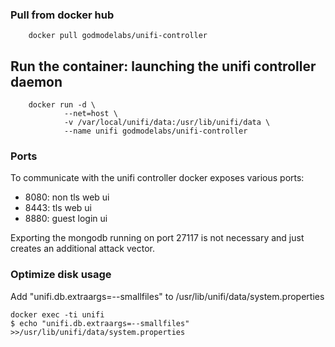 ### Pull from docker hub


```	
	docker pull godmodelabs/unifi-controller
```

## Run the container: launching the unifi controller daemon


```
    docker run -d \
            --net=host \
            -v /var/local/unifi/data:/usr/lib/unifi/data \
            --name unifi godmodelabs/unifi-controller
```

### Ports

To communicate with the unifi controller docker exposes various ports:

- 8080: non tls web ui
- 8443: tls web ui
- 8880: guest login ui

Exporting the mongodb running on port 27117 is not necessary and just creates an additional attack vector.

### Optimize disk usage

Add "unifi.db.extraargs=--smallfiles" to /usr/lib/unifi/data/system.properties

```
docker exec -ti unifi 
$ echo "unifi.db.extraargs=--smallfiles" >>/usr/lib/unifi/data/system.properties
```
